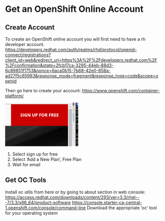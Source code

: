 # Get an OpenShift Online Account

## Create Account

To create an OpenShift online account you will first need to have a rh developer account.
https://developers.redhat.com/auth/realms/rhd/protocol/openid-connect/registrations?client_id=web&redirect_uri=https%3A%2F%2Fdevelopers.redhat.com%2F%2Fconfirmation&state=2fcb17ca-3295-44eb-88d3-6c89851f1753&nonce=6aca0b15-7b68-42e0-858a-ad27f5c65983&response_mode=fragment&response_type=code&scope=openid 

Then go here to create your account: https://www.openshift.com/container-platform/

![Signup-for-free.png](./images/00-lab-images/Signup-for-free.png)
1. Select sign up for free
2. Select ‘Add a New Plan’, Free Plan
3. Wait for email

## Get OC Tools

Install oc utils from here or by going to about section in web console:
https://access.redhat.com/downloads/content/293/ver=3.3/rhel---7/3.3/x86_64/product-software
https://console.starter-ca-central-1.openshift.com/console/command-line
Download the appropriate ‘oc’ tool for your operating system
